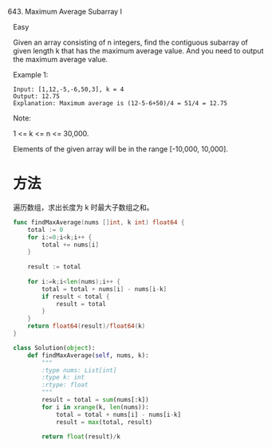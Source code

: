 643. Maximum Average Subarray I

Easy

Given an array consisting of n integers, find the contiguous subarray of given length k that has the maximum average value. And you need to output the maximum average value.

Example 1:
```
Input: [1,12,-5,-6,50,3], k = 4
Output: 12.75
Explanation: Maximum average is (12-5-6+50)/4 = 51/4 = 12.75
 ```

Note:

1 <= k <= n <= 30,000.

Elements of the given array will be in the range [-10,000, 10,000].

# 方法
遍历数组，求出长度为 k 时最大子数组之和。


```go
func findMaxAverage(nums []int, k int) float64 {
    total := 0
    for i:=0;i<k;i++ {
        total += nums[i]
    }
    
    result := total
    
    for i:=k;i<len(nums);i++ {
        total = total + nums[i] - nums[i-k]
        if result < total {
            result = total
        }
    }
    return float64(result)/float64(k)
}
```


```python
class Solution(object):
    def findMaxAverage(self, nums, k):
        """
        :type nums: List[int]
        :type k: int
        :rtype: float
        """
        result = total = sum(nums[:k])
        for i in xrange(k, len(nums)):
            total = total + nums[i] - nums[i-k]
            result = max(total, result)
            
        return float(result)/k
            
```